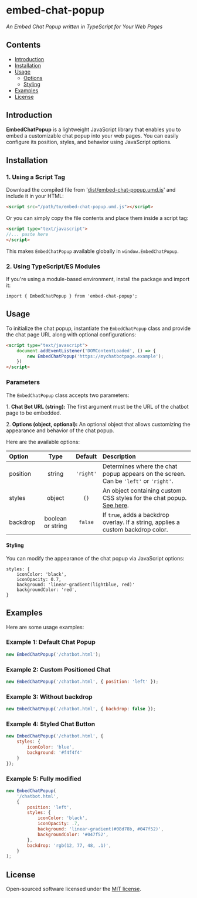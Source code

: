 # embed-chat-popup

_An Embed Chat Popup written in TypeScript for Your Web Pages_

## Contents

- [Introduction](#introduction)
- [Installation](#installation)
- [Usage](#usage)
    - [Options](#options)
    - [Styling](#styling)
- [Examples](#examples)
- [License](#license)

## Introduction

**EmbedChatPopup** is a lightweight JavaScript library that enables you to embed a customizable chat popup into your web pages. You can easily configure its position, styles, and behavior using JavaScript options.

## Installation

### 1\. Using a Script Tag

Download the compiled file from '[dist/embed-chat-popup.umd.js](dist/embed-chat-popup.umd.js)' and include it in your HTML:
```html
<script src="/path/to/embed-chat-popup.umd.js"></script>
```
Or you can simply copy the file contents and place them inside a script tag:
```html
<script type="text/javascript">
//... paste here
</script>
```
This makes `EmbedChatPopup` available globally in `window.EmbedChatPopup`.

### 2\. Using TypeScript/ES Modules

If you're using a module-based environment, install the package and import it:

```
import { EmbedChatPopup } from 'embed-chat-popup';
```

## Usage

To initialize the chat popup, instantiate the `EmbedChatPopup` class and provide the chat page URL along with optional configurations:

```html
<script type="text/javascript">
    document.addEventListener('DOMContentLoaded', () => {
        new EmbedChatPopup('https://mychatbotpage.example');
    })
</script>
```

### Parameters

The `EmbedChatPopup` class accepts two parameters:

1\.  **Chat Bot URL (string):** The first argument must be the URL of the chatbot page to be embedded.

2\.  **Options (object, optional):** An optional object that allows customizing the appearance and behavior of the chat popup.

Here are the available options:

| Option    | Type              | Default   | Description                                                                           |
| :-------- | :---------------: | :-------: | :------------------------------------------------------------------------------------ |
| position  | string            | `'right'` | Determines where the chat popup appears on the screen. Can be `'left'` or `'right'`.  |
| styles    | object            | `{}`      | An object containing custom CSS styles for the chat popup. [See here](#styling).                  |
| backdrop  | boolean or string | `false`   | If `true`, adds a backdrop overlay. If a string, applies a custom backdrop color.     |

#### Styling

You can modify the appearance of the chat popup via JavaScript options:

```
styles: {
    iconColor: 'black',
    iconOpacity: 0.7,
    background: 'linear-gradient(lightblue, red)'
    backgroundColor: 'red',
}
```

<!-- Alternatively, you can override the default styles using CSS:

```
.embed-chat-popup {
}
``` -->

## Examples

Here are some usage examples:

### Example 1: Default Chat Popup

```javascript
new EmbedChatPopup('/chatbot.html');
```

### Example 2: Custom Positioned Chat

```javascript
new EmbedChatPopup('/chatbot.html', { position: 'left' });
```

### Example 3: Without backdrop

```javascript
new EmbedChatPopup('/chatbot.html', { backdrop: false });
```

### Example 4: Styled Chat Button

```javascript
new EmbedChatPopup('/chatbot.html', {
    styles: {
        iconColor: 'blue',
        background: '#f4f4f4'
    }
});
```

### Example 5: Fully modified

```javascript
new EmbedChatPopup(
    '/chatbot.html', 
    {
        position: 'left',
        styles: {
            iconColor: 'black',
            iconOpacity: .7,
            background: 'linear-gradient(#08d78b, #047f52)',
            backgroundColor: '#047f52',
        },
        backdrop: 'rgb(12, 77, 48, .1)',
    }
);
```

## License

Open-sourced software licensed under the [MIT license](LICENSE).

